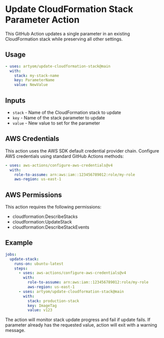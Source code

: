 # Update CloudFormation Stack Parameter Action

This GitHub Action updates a single parameter in an existing CloudFormation stack while preserving all other settings.

## Usage

```yaml
- uses: artyom/update-cloudformation-stack@main
  with:
    stack: my-stack-name
    key: ParameterName
    value: NewValue
```

## Inputs

- `stack` - Name of the CloudFormation stack to update
- `key` - Name of the stack parameter to update
- `value` - New value to set for the parameter

## AWS Credentials

This action uses the AWS SDK default credential provider chain. Configure AWS credentials using standard GitHub Actions methods:

```yaml
- uses: aws-actions/configure-aws-credentials@v4
  with:
    role-to-assume: arn:aws:iam::123456789012:role/my-role
    aws-region: us-east-1
```

## AWS Permissions

This action requires the following permissions:

- cloudformation:DescribeStacks
- cloudformation:UpdateStack
- cloudformation:DescribeStackEvents

## Example

```yaml
jobs:
  update-stack:
    runs-on: ubuntu-latest
    steps:
      - uses: aws-actions/configure-aws-credentials@v4
        with:
          role-to-assume: arn:aws:iam::123456789012:role/my-role
          aws-region: us-east-1
      - uses: artyom/update-cloudformation-stack@main
        with:
          stack: production-stack
          key: ImageTag
          value: v123
```

The action will monitor stack update progress and fail if update fails. If parameter already has the requested value, action will exit with a warning message.
